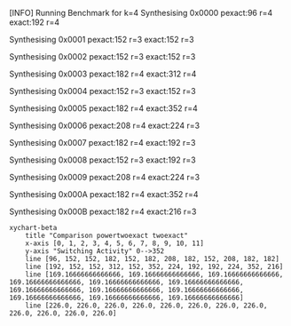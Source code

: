 [INFO] Running Benchmark for k=4
Synthesising 0x0000 pexact:96 r=4 exact:192 r=4

Synthesising 0x0001 pexact:152 r=3 exact:152 r=3

Synthesising 0x0002 pexact:152 r=3 exact:152 r=3

Synthesising 0x0003 pexact:182 r=4 exact:312 r=4

Synthesising 0x0004 pexact:152 r=3 exact:152 r=3

Synthesising 0x0005 pexact:182 r=4 exact:352 r=4

Synthesising 0x0006 pexact:208 r=4 exact:224 r=3

Synthesising 0x0007 pexact:182 r=4 exact:192 r=3

Synthesising 0x0008 pexact:152 r=3 exact:192 r=3

Synthesising 0x0009 pexact:208 r=4 exact:224 r=3

Synthesising 0x000A pexact:182 r=4 exact:352 r=4

Synthesising 0x000B pexact:182 r=4 exact:216 r=3

```mermaid
xychart-beta
    title "Comparison powertwoexact twoexact"
    x-axis [0, 1, 2, 3, 4, 5, 6, 7, 8, 9, 10, 11]
    y-axis "Switching Activity" 0-->352
    line [96, 152, 152, 182, 152, 182, 208, 182, 152, 208, 182, 182]
    line [192, 152, 152, 312, 152, 352, 224, 192, 192, 224, 352, 216]
    line [169.16666666666666, 169.16666666666666, 169.16666666666666, 169.16666666666666, 169.16666666666666, 169.16666666666666, 169.16666666666666, 169.16666666666666, 169.16666666666666, 169.16666666666666, 169.16666666666666, 169.16666666666666]
    line [226.0, 226.0, 226.0, 226.0, 226.0, 226.0, 226.0, 226.0, 226.0, 226.0, 226.0, 226.0]
```

